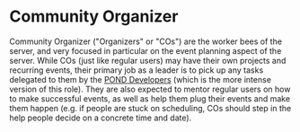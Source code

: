 # Community Organizer

Community Organizer ("Organizers" or "COs") are the worker bees of the server, and very focused in particular on the event planning aspect of the server. While COs (just like regular users) may have their own projects and recurring events, their primary job as a leader is to pick up any tasks delegated to them by the [POND Developers](../03-Tier-2/05-Developer/01-Developer.md) (which is the more intense version of this role). They are also expected to mentor regular users on how to make successful events, as well as help them plug their events and make them happen (e.g. if people are stuck on scheduling, COs should step in the help people decide on a concrete time and date).